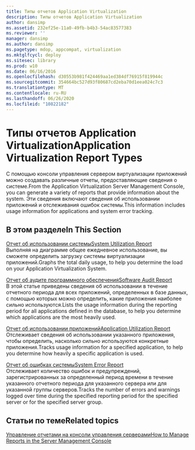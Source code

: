```yaml
---
title: Типы отчетов Application Virtualization
description: Типы отчетов Application Virtualization
author: dansimp
ms.assetid: 232ef25e-11a0-49fb-b4b3-54ac83577383
ms.reviewer: ''
manager: dansimp
ms.author: dansimp
ms.pagetype: mdop, appcompat, virtualization
ms.mktglfcycl: deploy
ms.sitesec: library
ms.prod: w10
ms.date: 06/16/2016
ms.openlocfilehash: d30553b981f424469aa1ed384df76915f819944c
ms.sourcegitcommit: 354664bc527d93f80687cd2eba70d1eea024c7c3
ms.translationtype: MT
ms.contentlocale: ru-RU
ms.lasthandoff: 06/26/2020
ms.locfileid: "10822182"
---
```

# <span data-ttu-id="1e85c-103">Типы отчетов Application Virtualization</span><span class="sxs-lookup"><span data-stu-id="1e85c-103">Application Virtualization Report Types</span></span>


<span data-ttu-id="1e85c-104">С помощью консоли управления сервером виртуализации приложений можно создавать различные отчеты, предоставляющие сведения о системе.</span><span class="sxs-lookup"><span data-stu-id="1e85c-104">From the Application Virtualization Server Management Console, you can generate a variety of reports that provide information about the system.</span></span> <span data-ttu-id="1e85c-105">Эти сведения включают сведения об использовании приложений и отслеживания ошибок системы.</span><span class="sxs-lookup"><span data-stu-id="1e85c-105">This information includes usage information for applications and system error tracking.</span></span>

## <span data-ttu-id="1e85c-106">В этом разделе</span><span class="sxs-lookup"><span data-stu-id="1e85c-106">In This Section</span></span>


<a href="" id="system-utilization-report"></a>[<span data-ttu-id="1e85c-107">Отчет об использовании системы</span><span class="sxs-lookup"><span data-stu-id="1e85c-107">System Utilization Report</span></span>](system-utilization-reportserver.md)  
<span data-ttu-id="1e85c-108">Выполняя на диаграмме общее ежедневное использование, вы сможете определить загрузку системы виртуализации приложений.</span><span class="sxs-lookup"><span data-stu-id="1e85c-108">Graphs the total daily usage, to help you determine the load on your Application Virtualization System.</span></span>

<a href="" id="software-audit-report"></a>[<span data-ttu-id="1e85c-109">Отчет об аудите программного обеспечения</span><span class="sxs-lookup"><span data-stu-id="1e85c-109">Software Audit Report</span></span>](software-audit-reportserver.md)  
<span data-ttu-id="1e85c-110">В этой статье приведены сведения об использовании в течение отчетного периода для всех приложений, определенных в базе данных, с помощью которых можно определить, какие приложения наиболее сильно используются.</span><span class="sxs-lookup"><span data-stu-id="1e85c-110">Lists the usage information during the reporting period for all applications defined in the database, to help you determine which applications are the most heavily used.</span></span>

<a href="" id="application-utilization-report"></a>[<span data-ttu-id="1e85c-111">Отчет об использовании приложений</span><span class="sxs-lookup"><span data-stu-id="1e85c-111">Application Utilization Report</span></span>](application-utilization-reportserver.md)  
<span data-ttu-id="1e85c-112">Отслеживает сведения об использовании указанного приложения, чтобы определить, насколько сильно используются конкретные приложения.</span><span class="sxs-lookup"><span data-stu-id="1e85c-112">Tracks usage information for a specified application, to help you determine how heavily a specific application is used.</span></span>

<a href="" id="system-error-report"></a>[<span data-ttu-id="1e85c-113">Отчет об ошибках системы</span><span class="sxs-lookup"><span data-stu-id="1e85c-113">System Error Report</span></span>](system-error-reportserver.md)  
<span data-ttu-id="1e85c-114">Отслеживает количество ошибок и предупреждений, зарегистрированных за определенный период времени в течение указанного отчетного периода для указанного сервера или для указанной группы серверов.</span><span class="sxs-lookup"><span data-stu-id="1e85c-114">Tracks the number of errors and warnings logged over time during the specified reporting period for the specified server or for the specified server group.</span></span>

## <span data-ttu-id="1e85c-115">Статьи по теме</span><span class="sxs-lookup"><span data-stu-id="1e85c-115">Related topics</span></span>


[<span data-ttu-id="1e85c-116">Управление отчетами на консоли управления серверами</span><span class="sxs-lookup"><span data-stu-id="1e85c-116">How to Manage Reports in the Server Management Console</span></span>](how-to-manage-reports-in-the-server-management-console.md)

 

 





